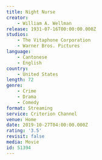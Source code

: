 ```yaml
---
title: Night Nurse
creator:
    - William A. Wellman
release: 1931-07-16T00:00:00.000Z
studios:
    - The Vitaphone Corporation
    - Warner Bros. Pictures
language:
    - Cantonese
    - English
country:
    - United States
length: 72
genre:
    - Crime
    - Drama
    - Comedy
format: Streaming
service: Criterion Channel
venue: Home
date: 2019-10-27T04:00:00.000Z
rating: '3.5'
revisit: false
media: Movie
id: 51394
---
```



